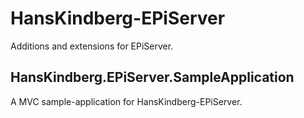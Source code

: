 HansKindberg-EPiServer
======================
Additions and extensions for EPiServer.

HansKindberg.EPiServer.SampleApplication
----------------------------------------
A MVC sample-application for HansKindberg-EPiServer.